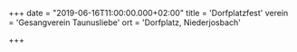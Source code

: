 +++
date = "2019-06-16T11:00:00.000+02:00"
title = 'Dorfplatzfest'
verein = 'Gesangverein Taunusliebe'
ort = 'Dorfplatz, Niederjosbach'

+++

      